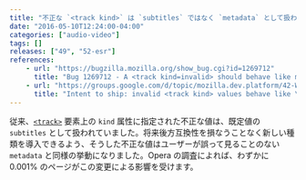 ```yaml
---
title: "不正な `<track kind>` は `subtitles` ではなく `metadata` として扱われます"
date: "2016-05-10T12:24:00-04:00"
categories: ["audio-video"]
tags: []
releases: ["49", "52-esr"]
references:
    - url: "https://bugzilla.mozilla.org/show_bug.cgi?id=1269712"
      title: "Bug 1269712 - A <track kind=invalid> should behave like metadata, not subtitles"
    - url: "https://groups.google.com/d/topic/mozilla.dev.platform/42-W463M4Ig/discussion"
      title: "Intent to ship: invalid <track kind> values behave like \"metadata\", not \"subtitles\""
---
```

従来、[`<track>`](https://developer.mozilla.org/docs/Web/HTML/Element/track) 要素上の `kind` 属性に指定された不正な値は、既定値の `subtitles` として扱われていました。将来後方互換性を損なうことなく新しい種類を導入できるよう、そうした不正な値はユーザーが誤って見ることのない `metadata` と同様の挙動になりました。Opera の調査によれば、わずかに 0.001% のページがこの変更による影響を受けます。
